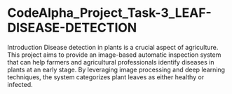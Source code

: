 # CodeAlpha_Project_Task-3_LEAF-DISEASE-DETECTION

Introduction
Disease detection in plants is a crucial aspect of agriculture. This project aims to provide an image-based automatic inspection system that can help farmers and agricultural professionals identify diseases in plants at an early stage. By leveraging image processing and deep learning techniques, the system categorizes plant leaves as either healthy or infected.

